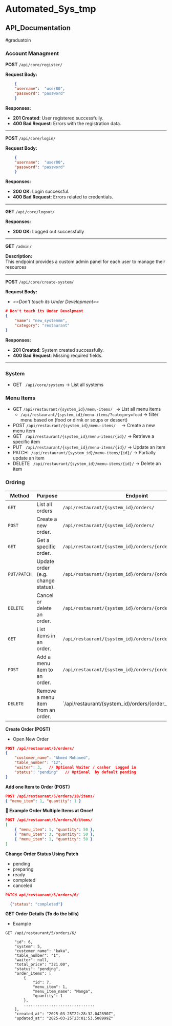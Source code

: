 # Automated_Sys_tmp



## API_Documentation
#graduatoin


### Account Managment 

**POST** `/api/core/register/`

**Request Body:**

```json
	{
	"username":  "user80",
	"password": "password"   
	}
```
**Responses:**

- **201 Created**: User registered successfully.
- **400 Bad Request**: Errors with the registration data.

---

**POST** `/api/core/login/`

**Request Body:**

```json
	{
	"username":  "user80",
	"password": "password"   
	}
```

**Responses:**

- **200 OK**: Login successful.
- **400 Bad Request**: Errors related to credentials.

---

**GET** `/api/core/logout/`

**Responses:**

- **200 OK**:    Logged out successfully

---

**GET** `/admin/`

**Description:**  
This endpoint provides a custom admin panel for each user to manage their resources 

---

**POST** `/api/core/create-system/`

**Request Body:**
- *==Don't touch its Under Development==*   
```json
# Don't touch its Under Devolpment 
{
    "name": "new_systemmm",
    "category": "restaurant"
}
```

**Responses:**

- **201 Created**: System created successfully.
- **400 Bad Request**: Missing required fields.

---

### System 
 
- GET  ` /api/core/systems`   → List all systems


### Menu Items

- GET   ` /api/restaurant/{system_id}/menu-items/  `       → List all menu items
	- ` /api/restaurant/{system_id}/menu-items/?category=food ` → filter menu based on (food or dirnk or soups or dessert)
- POST    `/api/restaurant/{system_id}/menu-items/  `         → Create a new menu item
- GET     ` /api/restaurant/{system_id}/menu-items/{id}/`     → Retrieve a specific item
- PUT    ` /api/restaurant/{system_id}/menu-items/{id}/`     → Update an item
- PATCH  ` /api/restaurant/{system_id}/menu-items/{id}/`     → Partially update an item
- DELETE  ` /api/restaurant/{system_id}/menu-items/{id}/`     → Delete an item



### Ordring 


| Method      | Purpose                                                  | Endpoint                                                         |
| ----------- | -------------------------------------------------------- | ---------------------------------------------------------------- |
| `GET`       | List all orders                                          | `/api/restaurant/{system_id}/orders/`                            |
| `POST`      | Create a new order.                                      | `/api/restaurant/{system_id}/orders/`                            |
| `GET`       | Get a specific order.                                    | `/api/restaurant/{system_id}/orders/{order_id}/`                 |
| `PUT/PATCH` | Update order (e.g. change status).                       | `/api/restaurant/{system_id}/orders/{order_id}/`                 |
| `DELETE`    | Cancel or delete an order.                               | `/api/restaurant/{system_id}/orders/{order_id}/`                 |
| `GET`       | List items in an order.                                  | `/api/restaurant/{system_id}/orders/{order_id}/items/`           |
| `POST`      | Add a menu item to an order.                             | `/api/restaurant/{system_id}/orders/{order_id}/items/`           |
| `DELETE`    | Remove a menu item from an order.                        | `/api/restaurant/{system_id}/orders/{order_id}/items/{item_id}


 **Create Order (POST)** 
- Open New Order
```json
POST /api/restaurant/5/orders/
{
    "customer_name": "Ahmed Mohamed",
    "table_number": "12",
    "waiter": 3,   // Optional Waiter / casher  Logged in 
    "status": "pending"   // Optional  by default pending
}

```

**Add one Item to Order (POST)** 
```json
POST /api/restaurant/5/orders/10/items/
{ "menu_item": 1, "quantity": 1 }
```

**📌 Example Order Multiple Items at Once!**
```json
POST /api/restaurant/5/orders/6/items/
[
    { "menu_item": 1, "quantity": 50 },
    { "menu_item": 3, "quantity": 50 },
    { "menu_item": 1, "quantity": 50 }
]
```



**Change Order Status Using Patch**
 - pending
 - preparing
 - ready
 - completed
 - canceled
    
```json
PATCH api/restaurant/5/orders/6/

  {"status": "completed"}

```

**GET Order Details (To do the bills)**
- Example 
```
GET /api/restaurant/5/orders/6/

    "id": 6,
    "system": 5,
    "customer_name": "kaka",
    "table_number": "1",
    "waiter": null,
    "total_price": "321.00",
    "status": "pending",
    "order_items": [
        {
            "id": 7,
            "menu_item": 1,
            "menu_item_name": "Manga",
            "quantity": 1
        },
        ...............................
    ],
    "created_at": "2025-03-25T22:28:32.042890Z",
    "updated_at": "2025-03-25T23:01:53.508999Z"
```